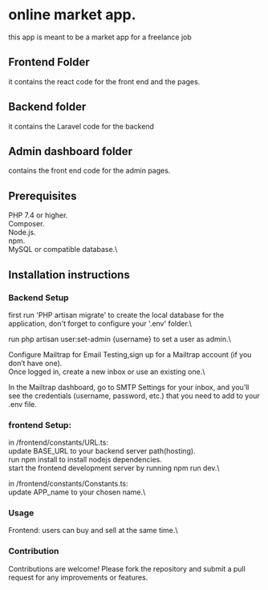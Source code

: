 # online market app.


this app is meant to be a market app for a freelance job


## Frontend Folder
it contains the react code for the front end and the pages.


## Backend folder
it contains the Laravel code for the backend


## Admin dashboard folder
contains the front end code for the admin pages.

## Prerequisites 

PHP 7.4 or higher.\
Composer.\
Node.js.\
npm.\
MySQL or compatible database.\

## Installation instructions

### Backend Setup

first run 'PHP artisan migrate' to create the local database for the application, don't forget to configure your '.env' folder.\

run php artisan user:set-admin {username} to set a user as admin.\

Configure Mailtrap for Email Testing,sign up for a Mailtrap account (if you don’t have one).\
Once logged in, create a new inbox or use an existing one.\

In the Mailtrap dashboard, go to SMTP Settings for your inbox, and you’ll see the credentials (username, password, etc.) that you need to add to your .env file.


### frontend Setup:
in /frontend/constants/URL.ts:\
update BASE_URL to your backend server path(hosting).\
run npm install to install nodejs dependencies.\
start the frontend development server by running npm run dev.\

in /frontend/constants/Constants.ts:\
update APP_name to your chosen name.\


### Usage

Frontend: users can buy and sell at the same time.\

### Contribution 

Contributions are welcome! Please fork the repository and submit a pull request for any improvements or features.



